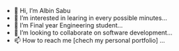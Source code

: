 - 👋 Hi, I’m Albin Sabu
- 👀 I’m interested in  learing in every possible minutes...
- 🌱 I’m Final year Engineering student...
- 💞️ I’m looking to collaborate on  software development...
- 📫 How to reach me  [chech my personal portfolio] ...

<!---
albinsabu2023/albinsabu2023 is a ✨ special ✨ repository because its `README.md` (this file) appears on your GitHub profile.
You can click the Preview link to take a look at your changes.
--->
